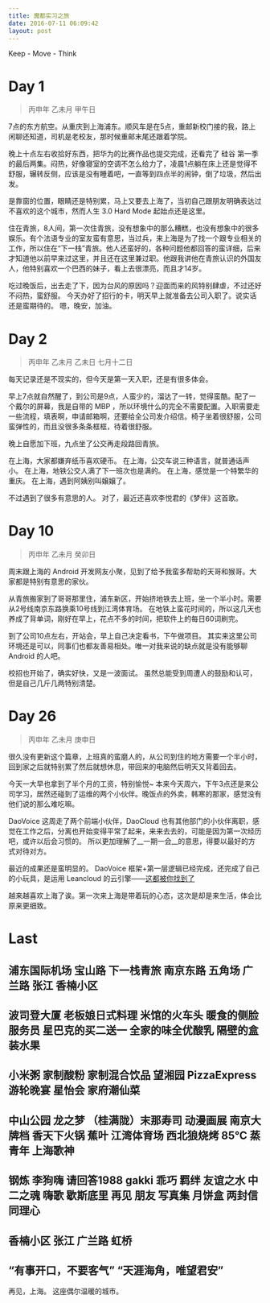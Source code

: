 ```yaml
---
title: 魔都实习之旅
date: 2016-07-11 06:09:42
layout: post
---
```


Keep - Move - Think


# Day 1

> 丙申年 乙未月 甲午日

7点的东方航空。从重庆到上海浦东。顺风车是在5点，重邮新校门接的我，路上闲聊还知道，司机是老校友，那时候重邮末尾还跟着学院。

晚上十点左右收拾好东西，把华为的比赛作品也提交完成，还看完了 硅谷 第一季的最后两集。闷热，好像寝室的空调不怎么给力了，凌晨1点躺在床上还是觉得不舒服，辗转反侧，应该是没有睡着吧，一直等到四点半的闹钟，倒了垃圾，然后出发。

是靠窗的位置，眼睛还是特别累，马上又要去上海了，当初自己跟朋友明确表达过不喜欢的这个城市，然而人生 3.0 Hard Mode 起始点还是这里。

住在青旅，8人间，第一次住青旅，没有想象中的那么糟糕，也没有想象中的很多娱乐。有个法语专业的室友蛮有意思，当过兵，来上海是为了找一个跟专业相关的工作，所以住在“下一栈”青旅。他人还蛮好的，各种问题他都回答的蛮详细，后来才知道他以前早来过这里，并且还在这里兼过职。他跟我讲他在青旅认识的外国友人，他特别喜欢一个巴西的妹子，看上去很漂亮，而且才14岁。

吃过晚饭后，出去走了下，因为台风的原因吗？迎面而来的风特别肆虐，不过还好不闷热，蛮舒服。
今天办好了招行的卡，明天早上就准备去公司入职了。说实话还是蛮期待的。
嗯，晚安，加油。

<!-- more -->

# Day 2

> 丙申年  乙未月 乙未日 七月十二日

每天记录还是不现实的，但今天是第一天入职，还是有很多体会。

早上7点就自然醒了，到公司是9点，人蛮少的，溜达了一转，觉得蛮酷。配了一个戴尔的屏幕，我是自带的 MBP ，所以环境什么的完全不需要配置。入职需要走一些流程，填表啊，申请邮箱啊，还要给全公司发介绍信。椅子坐着很舒服，公司蛮弹性的，而且没很多条条框框，待着很舒服。

晚上自愿加下班，九点坐了公交再走段路回青旅。

在上海，大家都嫌弃纸币喜欢硬币。
在上海，公交车说三种语言，就普通话声小。
在上海，地铁公交人满了下一班次也是满的。
在上海，感觉是一个特繁华的重庆。
在上海，遇到阿姨别叫嬢嬢了。

不过遇到了很多有意思的人。
对了，最近还喜欢李悦君的《梦伴》这首歌。

# Day 10

> 丙申年 乙未月 癸卯日

周末跟上海的 Android 开发网友小聚，见到了给予我蛮多帮助的天哥和猴哥。大家都是特别有意思的家伙。

从青旅搬家到了哥哥那里住，浦东新区，开始挤地铁去上班，坐一个半小时。需要从2号线南京东路换乘10号线到江湾体育场。
在地铁上蛮花时间的，所以这几天也养成了背单词，刚好在早上，花点不多的时间，把软件上的每日60词刷完。


到了公司10点左右，开站会，早上自己决定看书，下午做项目。
其实来这里公司环境还是可以，同事们也都友善易相处。唯一对我来说的缺点就是没有能够聊 Android 的人吧。

校招也开始了，确实好快，又是一波面试。
虽然总能受到周遭人的鼓励和认可，但是自己几斤几两特别清楚。

# Day 26

> 丙申年  乙未月 庚申日

很久没有更新这个篇章，上班真的蛮磨人的，从公司到住的地方需要一个半小时，回到家之后就特别累了然后就想休息，带回来的电脑然后明天又背着回去。

今天一大早也拿到了半个月的工资，特别愉悦~
本来今天周六，下午3点还是来公司学习，居然还碰到了运维的两个小伙伴。晚饭点的外卖，韩寒的那家，感觉没有他们说的那么难吃嘛。

DaoVoice 这周走了两个前端小伙伴，DaoCloud 也有其他部门的小伙伴离职，感觉在工作之后，分离也开始变得平常了起来，来来去去的，可能是因为第一次经历吧，或许以后会习惯的。
所以更加理解了__一期一会__的意思，得要以最好的方式对待对方。

最近的成果还是蛮明显的。
DaoVoice 框架+第一层逻辑已经完成，还完成了自己的小玩具，是运用 Leancloud 的云引擎——[这都被你找到了](http://imxie.leanapp.cn)

越来越喜欢上海了诶。第一次来上海是带着玩的心态，这次是却是来生活，体会比原来更细致。











# Last



浦东国际机场 宝山路 下一栈青旅 南京东路 五角场 广兰路 张江 香楠小区 
-
波司登大厦 老板娘日式料理 米馆的火车头 暖食的侧脸服务员 星巴克的买二送一 全家的味全优酸乳 隔壁的盒装水果
-
小米粥 家制酸粉 家制混合饮品 望湘园 PizzaExpress 游轮晚宴 星怡会 家府潮仙菜 
-
中山公园 龙之梦 （桂满陇）末那寿司 动漫画展 南京大牌档 香天下火锅 蕉叶 江湾体育场 西北狼烧烤 85℃ 蒸青年 上海歌神
-
钢炼 李狗嗨 请回答1988 gakki 乖巧 羁绊 友谊之水 中二之魂 嗨歌 歇斯底里 再见 朋友 写真集 月饼盒 两封信 同理心
-
香楠小区 张江 广兰路 虹桥
-
“有事开口，不要客气”
“天涯海角，唯望君安”
-
再见，上海。
这座偶尔温暖的城市。



